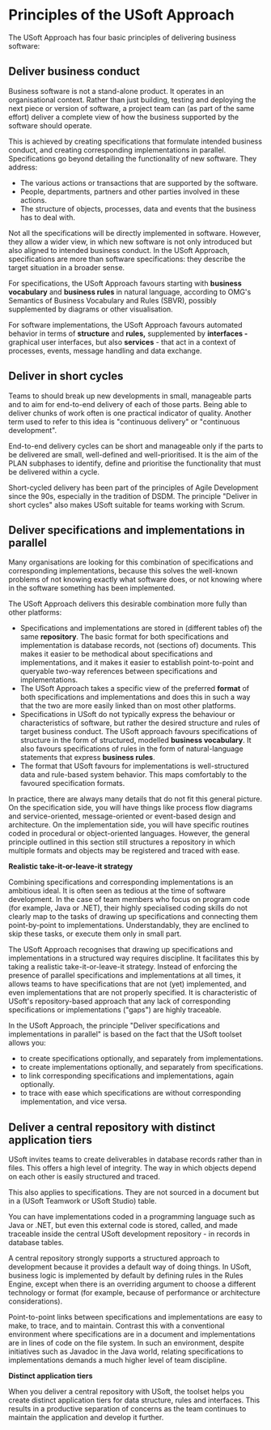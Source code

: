 # Principles of the USoft Approach

The USoft Approach has four basic principles of delivering business software:

## Deliver business conduct

Business software is not a stand-alone product. It operates in an organisational context. Rather than just building, testing and deploying the next piece or version of software, a project team can (as part of the same effort) deliver a complete view of how the business supported by the software should operate.

This is achieved by creating specifications that formulate intended business conduct, and creating corresponding implementations in parallel. Specifications go beyond detailing the functionality of new software. They address:

- The various actions or transactions that are supported by the software.
- People, departments, partners and other parties involved in these actions.
- The structure of objects, processes, data and events that the business has to deal with.

Not all the specifications will be directly implemented in software. However, they allow a wider view, in which new software is not only introduced but also aligned to intended business conduct. In the USoft Approach, specifications are more than software specifications: they describe the target situation in a broader sense.

For specifications, the USoft Approach favours starting with **business vocabulary** and **business rules** in natural language, according to OMG's Semantics of Business Vocabulary and Rules (SBVR), possibly supplemented by diagrams or other visualisation.

For software implementations, the USoft Approach favours automated behavior in terms of **structure** and **rules,** supplemented by **interfaces -** graphical user interfaces, but also **services** - that act in a context of processes, events, message handling and data exchange.

## Deliver in short cycles

Teams to should break up new developments in small, manageable parts and to aim for end-to-end delivery of each of those parts. Being able to deliver chunks of work often is one practical indicator of quality. Another term used to refer to this idea is "continuous delivery" or "continuous development".

End-to-end delivery cycles can be short and manageable only if the parts to be delivered are small, well-defined and well-prioritised. It is the aim of the PLAN subphases to identify, define and prioritise the functionality that must be delivered within a cycle.

Short-cycled delivery has been part of the principles of Agile Development since the 90s, especially in the tradition of DSDM. The principle "Deliver in short cycles" also makes USoft suitable for teams working with Scrum.

## Deliver specifications and implementations in parallel

Many organisations are looking for this combination of specifications and corresponding implementations, because this solves the well-known problems of not knowing exactly what software does, or not knowing where in the software something has been implemented.

The USoft Approach delivers this desirable combination more fully than other platforms:

- Specifications and implementations are stored in (different tables of) the same **repository**. The basic format for both specifications and implementation is database records, not (sections of) documents. This makes it easier to be methodical about specifications and implementations, and it makes it easier to establish point-to-point and queryable two-way references between specifications and implementations.
- The USoft Approach takes a specific view of the preferred **format** of both specifications and implementations and does this in such a way that the two are more easily linked than on most other platforms.
- Specifications in USoft do not typically express the behaviour or characteristics of software, but rather the desired structure and rules of target business conduct. The USoft approach favours specifications of structure in the form of structured, modelled **business vocabulary**. It also favours specifications of rules in the form of natural-language statements that express **business rules**.  
- The format that USoft favours for implementations is well-structured data and rule-based system behavior. This maps comfortably to the favoured specification formats.

In practice, there are always many details that do not fit this general picture. On the specification side, you will have things like process flow diagrams and service-oriented, message-oriented or event-based design and architecture. On the implementation side, you will have specific routines coded in procedural or object-oriented languages. However, the general principle outlined in this section still structures a repository in which multiple formats and objects may be registered and traced with ease.

**Realistic take-it-or-leave-it strategy**

Combining specifications and corresponding implementations is an ambitious ideal. It is often seen as tedious at the time of software development. In the case of team members who focus on program code (for example, Java or .NET), their highly specialised coding skills do not clearly map to the tasks of drawing up specifications and connecting them point-by-point to implementations. Understandably, they are enclined to skip these tasks, or execute them only in small part.

The USoft Approach recognises that drawing up specifications and implementations in a structured way requires discipline. It facilitates this by taking a realistic take-it-or-leave-it strategy. Instead of enforcing the presence of parallel specifications and implementations at all times, it allows teams to have specifications that are not (yet) implemented, and even implementations that are not properly specified. It is characteristic of USoft's repository-based approach that any lack of corresponding specifications or implementations ("gaps") are highly traceable.

In the USoft Approach, the principle "Deliver specifications and implementations in parallel" is based on the fact that the USoft toolset allows you:

- to create specifications optionally, and separately from implementations.
- to create implementations optionally, and separately from specifications.
- to link corresponding specifications and implementations, again optionally.
- to trace with ease which specifications are without corresponding implementation, and vice versa.

## Deliver a central repository with distinct application tiers

USoft invites teams to create deliverables in database records rather than in files. This offers a high level of integrity. The way in which objects depend on each other is easily structured and traced.

This also applies to specifications. They are not sourced in a document but in a (USoft Teamwork or USoft Studio) table.

You can have implementations coded in a programming language such as Java or .NET, but even this external code is stored, called, and made traceable inside the central USoft development repository - in records in database tables.

A central repository strongly supports a structured approach to development because it provides a default way of doing things. In USoft, business logic is implemented by default by defining rules in the Rules Engine, except when there is an overriding argument to choose a different technology or format (for example, because of performance or architecture considerations).

Point-to-point links between specifications and implementations are easy to make, to trace, and to maintain. Contrast this with a conventional environment where specifications are in a document and implementations are in lines of code on the file system. In such an environment, despite initiatives such as Javadoc in the Java world, relating specifications to implementations demands a much higher level of team discipline.

**Distinct application tiers**

When you deliver a central repository with USoft, the toolset helps you create distinct application tiers for data structure, rules and interfaces. This results in a productive separation of concerns as the team continues to maintain the application and develop it further.
